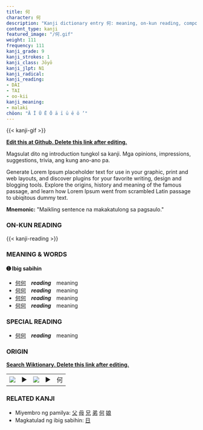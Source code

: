 ```yaml
---
title: 何
character: 何
description: "Kanji dictionary entry 何: meaning, on-kun reading, compounds, origin, related kanji"
content_type: kanji
featured_image: "/何.gif"
weight: 111
frequency: 111
kanji_grade: 9
kanji_strokes: 1
kanji_class: Jōyō
kanji_jlpt: N1
kanji_radical: 
kanji_reading: 
- DAI
- TAI
- oo-kii
kanji_meaning:
- malaki
chōon: "Ā Ī Ū Ē Ō ā ī ū ē ō ’"
---
```

[//]: # (Don't edit the line below. Kanji animated GIF code is automatically generated.)
{{< kanji-gif >}}

[//]: # (Edit below this line.)

**[Edit this at Github. Delete this link after editing.](https://github.com/tim0g/tim/tree/main/content/kanji/何/index.md)**

Magsulat dito ng introduction tungkol sa kanji. Mga opinions, impressions, suggestions, trivia, ang kung ano-ano pa.

Generate Lorem Ipsum placeholder text for use in your graphic, print and web layouts, and discover plugins for your favorite writing, design and blogging tools. Explore the origins, history and meaning of the famous passage, and learn how Lorem Ipsum went from scrambled Latin passage to ubiqitous dummy text.
 
**Mnemonic:** "Maikling sentence na makakatulong sa pagsaulo."

### ON-KUN READING

[//]: # (Don't edit the line below. ON-KUN READING code is automatically generated.)
{{< kanji-reading >}}

### MEANING & WORDS

#### ➊ **Ibig sabihin**
  - [何](../何)[何](../何)　***reading***　meaning
  - [何](../何)[何](../何)　***reading***　meaning
  - [何](../何)[何](../何)　***reading***　meaning
  - [何](../何)[何](../何)　***reading***　meaning

### SPECIAL READING
  - [何](../何)[何](../何)　***reading***　meaning

### ORIGIN

**[Search Wiktionary. Delete this link after editing.](https://wiktionary.org/wiki/何)**
<table class="kanji-table"><tr><td>
<img src="60px-何-bronze.svg.png">
</td><td>▶</td><td>
<img src="60px-何-oracle.svg.png">
</td><td>▶</td>
<td class="kanji-origin">何</td>
</tr></table>

### RELATED KANJI
- Miyembro ng pamilya: [父](../父) [母](../母) [兄](../兄) [弟](../弟) [何](../何) [娘](../娘)
- Magkatulad ng ibig sabihin: [日](../日)
